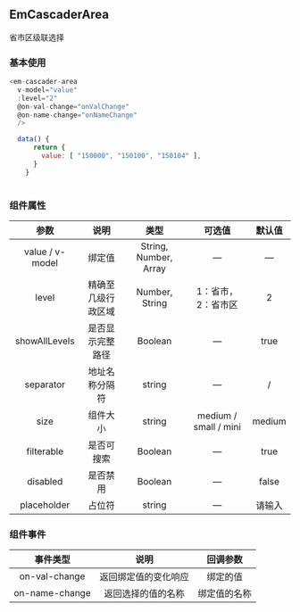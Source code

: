## EmCascaderArea

省市区级联选择

### 基本使用

````javascript
<em-cascader-area
  v-model="value"
  :level="2"
  @on-val-change="onValChange"
  @on-name-change="onNameChange"
  />

  data() {
      return {
        value: [ "150000", "150100", "150104" ],
      }
    }
  
````

### 组件属性

|       参数        |    说明     |          类型           |          可选值          |  默认值   |
|:---------------:|:---------:|:---------------------:|:---------------------:|:------:|
| value / v-model |    绑定值    | String, Number, Array |           —           |   —    |
|      level      | 精确至几级行政区域 |    Number, String     |      1：省市，2：省市区       |   2    |
|  showAllLevels  | 是否显示完整路径  |        Boolean        |           —           |  true  |
|    separator    |  地址名称分隔符  |        string         |           —           |   /    |
|      size       |   组件大小    |        string         | medium / small / mini | medium |
|   filterable    |   是否可搜索   |        Boolean        |           —           |  true  |
|    disabled     |   是否禁用    |        Boolean        |           —           | false  |
|   placeholder   |    占位符    |        string         |           —           |  请输入   |

### 组件事件

|      事件类型      |     说明     |  回调参数  |
|:--------------:|:----------:|:------:|
| on-val-change  | 返回绑定值的变化响应 |  绑定的值  |
| on-name-change | 返回选择的值的名称  | 绑定值的名称 |

